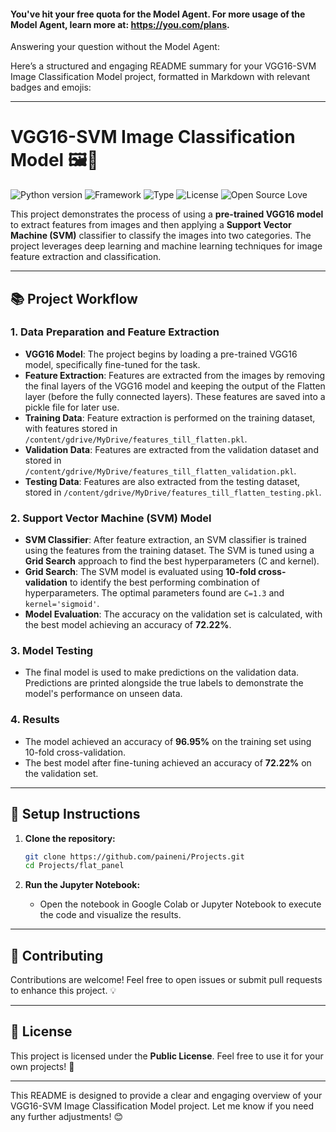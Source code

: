#### You've hit your free quota for the Model Agent. For more usage of the Model Agent, learn more at: https://you.com/plans.

Answering your question without the Model Agent:

Here’s a structured and engaging README summary for your VGG16-SVM Image Classification Model project, formatted in Markdown with relevant badges and emojis:

---

# VGG16-SVM Image Classification Model 🖼️🤖

![Python version](https://img.shields.io/badge/Python%20version-3.x-light)
![Framework](https://img.shields.io/badge/Framework-TensorFlow-blue)
![Type](https://img.shields.io/badge/Type-Image%20Classification-green)
![License](https://img.shields.io/badge/License-Public-green)
![Open Source Love](https://img.shields.io/badge/%E2%9D%A4%EF%B8%8F-Open%20Source-pink)

This project demonstrates the process of using a **pre-trained VGG16 model** to extract features from images and then applying a **Support Vector Machine (SVM)** classifier to classify the images into two categories. The project leverages deep learning and machine learning techniques for image feature extraction and classification.

---

## 📚 Project Workflow

### 1. **Data Preparation and Feature Extraction**
   - **VGG16 Model**: The project begins by loading a pre-trained VGG16 model, specifically fine-tuned for the task.
   - **Feature Extraction**: Features are extracted from the images by removing the final layers of the VGG16 model and keeping the output of the Flatten layer (before the fully connected layers). These features are saved into a pickle file for later use.
   - **Training Data**: Feature extraction is performed on the training dataset, with features stored in `/content/gdrive/MyDrive/features_till_flatten.pkl`.
   - **Validation Data**: Features are extracted from the validation dataset and stored in `/content/gdrive/MyDrive/features_till_flatten_validation.pkl`.
   - **Testing Data**: Features are also extracted from the testing dataset, stored in `/content/gdrive/MyDrive/features_till_flatten_testing.pkl`.

### 2. **Support Vector Machine (SVM) Model**
   - **SVM Classifier**: After feature extraction, an SVM classifier is trained using the features from the training dataset. The SVM is tuned using a **Grid Search** approach to find the best hyperparameters (C and kernel).
   - **Grid Search**: The SVM model is evaluated using **10-fold cross-validation** to identify the best performing combination of hyperparameters. The optimal parameters found are `C=1.3` and `kernel='sigmoid'`.
   - **Model Evaluation**: The accuracy on the validation set is calculated, with the best model achieving an accuracy of **72.22%**.

### 3. **Model Testing**
   - The final model is used to make predictions on the validation data. Predictions are printed alongside the true labels to demonstrate the model's performance on unseen data.

### 4. **Results**
   - The model achieved an accuracy of **96.95%** on the training set using 10-fold cross-validation.
   - The best model after fine-tuning achieved an accuracy of **72.22%** on the validation set.

---

## 🚀 Setup Instructions

1. **Clone the repository:**
   ```bash
   git clone https://github.com/paineni/Projects.git
   cd Projects/flat_panel
   ```

2. **Run the Jupyter Notebook:**
   - Open the notebook in Google Colab or Jupyter Notebook to execute the code and visualize the results.

---

## 🤝 Contributing

Contributions are welcome! Feel free to open issues or submit pull requests to enhance this project. 💡

---

## 📜 License

This project is licensed under the **Public License**. Feel free to use it for your own projects! 🎉

---

This README is designed to provide a clear and engaging overview of your VGG16-SVM Image Classification Model project. Let me know if you need any further adjustments! 😊
